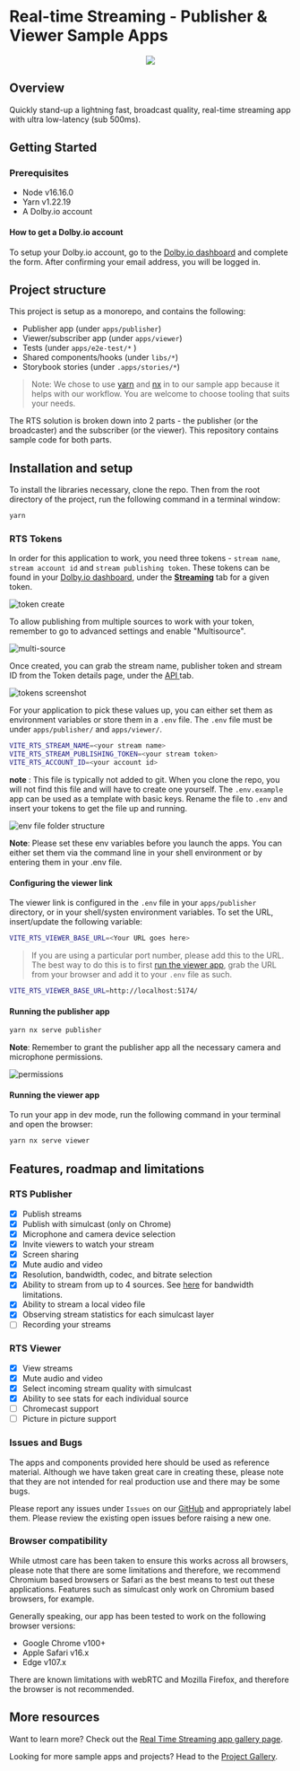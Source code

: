 # Real-time Streaming - Publisher & Viewer Sample Apps

<p align="center">
<img src="docs/img//banner.jpeg" />
</p>

## Overview

Quickly stand-up a lightning fast, broadcast quality, real-time streaming app with ultra low-latency (sub 500ms).

## Getting Started

### Prerequisites

- Node v16.16.0
- Yarn v1.22.19
- A Dolby.io account

#### How to get a Dolby.io account

To setup your Dolby.io account, go to the [Dolby.io dashboard](https://dashboard.dolby.io/signup/) and complete the form. After confirming your email address, you will be logged in.

## Project structure

This project is setup as a monorepo, and contains the following:

- Publisher app (under `apps/publisher`)
- Viewer/subscriber app (under `apps/viewer`)
- Tests (under `apps/e2e-test/*` )
- Shared components/hooks (under `libs/*`)
- Storybook stories (under `.apps/stories/*`)

> Note: We chose to use [yarn](https://yarnpkg.com/) and [nx](https://nx.dev/) in to our sample app because it helps with our workflow. You are welcome to choose tooling that suits your needs.

The RTS solution is broken down into 2 parts - the publisher (or the broadcaster) and the subscriber (or the viewer). This repository contains sample code for both parts.

## Installation and setup

To install the libraries necessary, clone the repo. Then from the root directory of the project, run the following command in a terminal window:

```bash
yarn
```

### RTS Tokens

In order for this application to work, you need three tokens - `stream name`, `stream account id` and `stream publishing token`. These tokens can be found in your [Dolby.io dashboard](https://streaming.dolby.io/#/tokens), under the <ins>**Streaming**</ins> tab for a given token.

![token create](docs/img/setup_create_new.png)

To allow publishing from multiple sources to work with your token, remember to go to advanced settings and enable "Multisource".

![multi-source](docs/img/token_multi_source.png)

Once created, you can grab the stream name, publisher token and stream ID from the Token details page, under the <ins> API </ins>tab.

![tokens screenshot](docs/img/tokens.png)

For your application to pick these values up, you can either set them as environment variables or store them in a `.env` file. The `.env` file must be under `apps/publisher/` and `apps/viewer/`.

```bash
VITE_RTS_STREAM_NAME=<your stream name>
VITE_RTS_STREAM_PUBLISHING_TOKEN=<your stream token>
VITE_RTS_ACCOUNT_ID=<your account id>
```

**note** : This file is typically not added to git. When you clone the repo, you will not find this file and will have to create one yourself. The `.env.example` app can be used as a template with basic keys. Rename the file to `.env` and insert your tokens to get the file up and running.

![env file folder structure](docs/img/env.png)

**Note**: Please set these env variables before you launch the apps. You can either set them via the command line in your shell environment or by entering them in your .env file.

#### Configuring the viewer link

The viewer link is configured in the `.env` file in your `apps/publisher` directory, or in your shell/systen environment variables. To set the URL, insert/update the following variable:

```bash
VITE_RTS_VIEWER_BASE_URL=<Your URL goes here>
```

> If you are using a particular port number, please add this to the URL. The best way to do this is to first [run the viewer app](#running-the-viewer-app), grab the URL from your browser and add it to your `.env` file as such.

```bash
VITE_RTS_VIEWER_BASE_URL=http://localhost:5174/
```

#### Running the publisher app

```bash
yarn nx serve publisher
```

**Note**: Remember to grant the publisher app all the necessary camera and microphone permissions.

![permissions](docs/img/permissions.png)

#### Running the viewer app

To run your app in dev mode, run the following command in your terminal and open the browser:

```bash
yarn nx serve viewer
```

## Features, roadmap and limitations

### RTS Publisher

- [x] Publish streams
- [x] Publish with simulcast (only on Chrome)
- [x] Microphone and camera device selection
- [x] Invite viewers to watch your stream
- [x] Screen sharing
- [x] Mute audio and video
- [x] Resolution, bandwidth, codec, and bitrate selection
- [x] Ability to stream from up to 4 sources. See [here](https://docs.dolby.io/streaming-apis/docs/create-multi-view-web-app) for bandwidth limitations.
- [x] Ability to stream a local video file
- [x] Observing stream statistics for each simulcast layer
- [ ] Recording your streams

### RTS Viewer

- [x] View streams
- [x] Mute audio and video
- [x] Select incoming stream quality with simulcast
- [x] Ability to see stats for each individual source
- [ ] Chromecast support
- [ ] Picture in picture support

### Issues and Bugs

The apps and components provided here should be used as reference material. Although we have taken great care in creating these, please note that they are not intended for real production use and there may be some bugs.

Please report any issues under `Issues` on our [GitHub](https://github.com/dolbyio-samples/stream-demo-react-millicast/issues) and appropriately label them. Please review the existing open issues before raising a new one.

### Browser compatibility

While utmost care has been taken to ensure this works across all browsers, please note that there are some limitations and therefore, we recommend Chromium based browsers or Safari as the best means to test out these applications. Features such as simulcast only work on Chromium based browsers, for example.

Generally speaking, our app has been tested to work on the following browser versions:

- Google Chrome v100+
- Apple Safari v16.x
- Edge v107.x

There are known limitations with webRTC and Mozilla Firefox, and therefore the browser is not recommended.

## More resources

Want to learn more? Check out the [Real Time Streaming app gallery page](https://docs.dolby.io/communications-apis/docs/real-time-streaming-publisher-viewer-sample-apps).

Looking for more sample apps and projects? Head to the [Project Gallery](https://docs.dolby.io/communications-apis/page/gallery).

